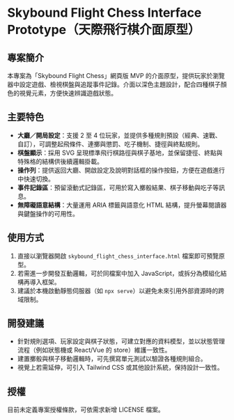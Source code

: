 # Skybound Flight Chess Interface Prototype（天際飛行棋介面原型）

## 專案簡介
本專案為「Skybound Flight Chess」網頁版 MVP 的介面原型，提供玩家於瀏覽器中設定遊戲、檢視棋盤與追蹤事件記錄。介面以深色主題設計，配合四種棋子顏色的視覺元素，方便快速辨識遊戲狀態。

## 主要特色
- **大廳／開局設定**：支援 2 至 4 位玩家，並提供多種規則預設（經典、速戰、自訂），可調整起飛條件、連擲與懲罰、吃子機制、捷徑與終點規則。
- **棋盤顯示**：採用 SVG 呈現標準飛行棋路徑與棋子基地，並保留捷徑、終點與特殊格的結構供後續邏輯掛載。
- **操作列**：提供返回大廳、開啟設定及說明對話框的操作按鈕，方便在遊戲進行中快速切換。
- **事件記錄區**：預留滾動式記錄區，可用於寫入擲骰結果、棋子移動與吃子等訊息。
- **無障礙語意結構**：大量運用 ARIA 標籤與語意化 HTML 結構，提升螢幕閱讀器與鍵盤操作的可用性。

## 使用方式
1. 直接以瀏覽器開啟 `skybound_flight_chess_interface.html` 檔案即可預覽原型。
2. 若需進一步開發互動邏輯，可於同檔案中加入 JavaScript，或拆分為模組化結構再導入框架。
3. 建議於本機啟動靜態伺服器（如 `npx serve`）以避免未來引用外部資源時的跨域限制。

## 開發建議
- 針對規則選項、玩家設定與棋子狀態，可建立對應的資料模型，並以狀態管理流程（例如狀態機或 React/Vue 的 store）維護一致性。
- 建置擲骰與棋子移動邏輯時，可先撰寫單元測試以驗證各種規則組合。
- 視覺上若需延伸，可引入 Tailwind CSS 或其他設計系統，保持設計一致性。

## 授權
目前未定義專案授權條款，可依需求新增 LICENSE 檔案。
